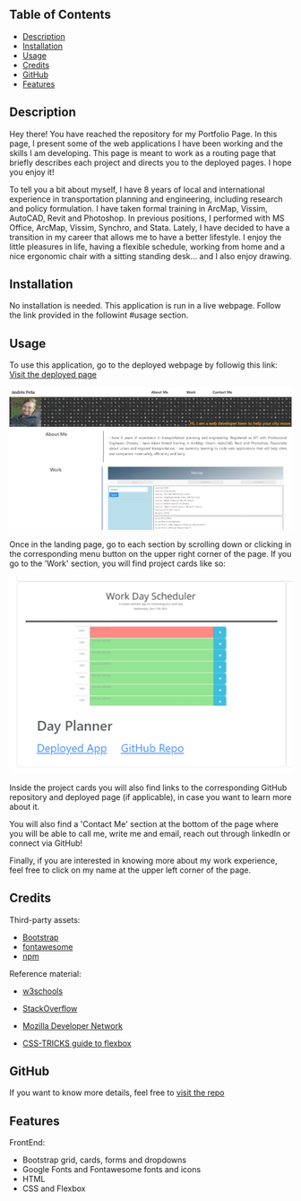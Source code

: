 ## <Portfolio>

## Table of Contents

  - [Description](#description)
  - [Installation](#installation)
  - [Usage](#usage)
  - [Credits](#credits)
  - [GitHub](#github)
  - [Features](#features)

## Description

Hey there! You have reached the repository for my Portfolio Page.
In this page, I present some of the web applications I have been working and the skills I am developing.
This page is meant to work as a routing page that briefly describes each project and directs you to the deployed pages.
I hope you enjoy it!

To tell you a bit about myself, I have 8 years of local and international experience in transportation planning and engineering, including research and policy formulation. I have taken formal training in ArcMap, Vissim, AutoCAD, Revit and Photoshop. In previous positions, I performed with MS Office, ArcMap, Vissim, Synchro, and Stata. Lately, I have decided to have a transition in my career that allows me to have a better lifestyle. I enjoy the little pleasures in life, having a flexible schedule, working from home and a nice ergonomic chair with a sitting standing desk... and I also enjoy drawing.

## Installation

No installation is needed. This application is run in a live webpage. Follow the link provided in the followint #usage section.


## Usage

To use this application, go to the deployed webpage by followig this link: [Visit the deployed page](https://aj-pena.github.io/Portfolio-2.0/)

![Image of the Landing Page]( /Assets/images/screenshot.PNG "Landing Page")

Once in the landing page, go to each section by scrolling down or clicking in the corresponding menu button on the upper right corner of the page. If you go to the 'Work' section, you will find project cards like so:

![Image of a project card](/Assets/images/projetCard.PNG)

Inside the project cards you will also find links to the corresponding GitHub repository and deployed page (if applicable), in case you want to learn more about it.

You will also find a 'Contact Me' section at the bottom of the page where you will be able to call me, write me and email, reach out through linkedIn or connect via GitHub! 

Finally, if you are interested in knowing more about my work experience, feel free to click on my name at the upper left corner of the page.

## Credits

Third-party assets:
- [Bootstrap](https://getbootstrap.com/)
- [fontawesome](https://fontawesome.com/)
- [npm](https://www.npmjs.com/)


Reference material:
- [w3schools](https://www.w3schools.com/)
- [StackOverflow](https://stackoverflow.com/)
- [Mozilla Developer Network](https://developer.mozilla.org/en-US/)

- [CSS-TRICKS guide to flexbox](https://css-tricks.com/snippets/css/a-guide-to-flexbox/)


## GitHub

If you want to know more details, feel free to [visit the repo](https://github.com/aj-pena/Portfolio-2.0.git)


## Features

FrontEnd:
- Bootstrap grid, cards, forms and dropdowns
- Google Fonts and Fontawesome fonts and icons
- HTML
- CSS and Flexbox


